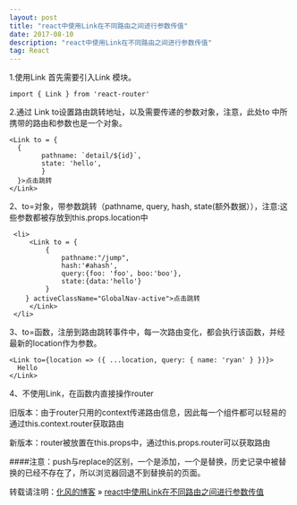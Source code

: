```yaml
---
layout: post
title: "react中使用Link在不同路由之间进行参数传值"
date: 2017-08-10
description: "react中使用Link在不同路由之间进行参数传值"
tag: React
---
```

﻿1.使用Link 首先需要引入Link 模块。

```
import { Link } from 'react-router'
```

2.通过 Link to设置路由跳转地址，以及需要传递的参数对象，注意，此处to 中所携带的路由和参数也是一个对象。
```
<Link to = {
  {
        pathname: `detail/${id}`,
        state: 'hello',
        }
  }>点击跳转
</Link>
```
2、to=对象，带参数跳转（pathname, query, hash, state(额外数据）），注意:这些参数都被存放到this.props.location中

```
 <li>
	 <Link to = {
		 {
			 pathname:"/jump",
			 hash:'#ahash',  
			 query:{foo: 'foo', boo:'boo'},  
			 state:{data:'hello'}   
		 }
	} activeClassName="GlobalNav-active">点击跳转
	 </Link>
 </li>
```
3、to=函数，注册到路由跳转事件中，每一次路由变化，都会执行该函数，并经最新的location作为参数。

```
<Link to={location => ({ ...location, query: { name: 'ryan' } })}>
  Hello
</Link>
```
4、不使用Link，在函数内直接操作router

旧版本：由于router只用的context传递路由信息，因此每一个组件都可以轻易的通过this.context.router获取路由

新版本：router被放置在this.props中，通过this.props.router可以获取路由

####注意：push与replace的区别，一个是添加，一个是替换，历史记录中被替换的已经不存在了，所以浏览器回退不到替换前的页面。

转载请注明：[化风的博客](http://ChhXin.github.io) » [react中使用Link在不同路由之间进行参数传值](/2017/08/react中使用Link在不同路由之间进行参数传值/)            
